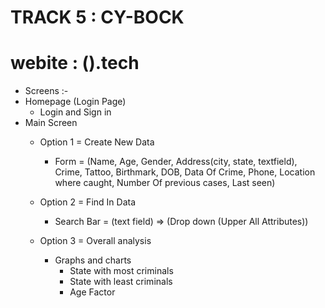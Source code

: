# TRACK 5 : CY-BOCK

# webite : ().tech
  - Screens :-
  - Homepage (Login Page)
    - Login and Sign in
  - Main Screen
    - Option 1 = Create New Data
      - Form = (Name, Age, Gender, Address(city, state, textfield), Crime, Tattoo, Birthmark, DOB, Data Of Crime, Phone, Location where caught,                       Number Of previous cases, Last seen)
       
    - Option 2 = Find In Data
      - Search Bar = (text field) => (Drop down (Upper All Attributes))
      
    - Option 3 = Overall analysis
      - Graphs and charts
        - State with most criminals
        - State with least criminals
        - Age Factor   
